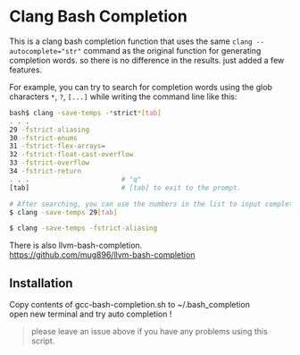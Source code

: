 # Clang Bash Completion

This is a clang bash completion function that uses the same `clang --autocomplete="str"` 
command as the original function for generating completion words.
so there is no difference in the results.
just added a few features.

For example, you can try to search for completion words using the glob characters 
`*`, `?`, `[...]` while writing the command line like this:

```sh
bash$ clang -save-temps -*strict*[tab]
. . .
29 -fstrict-aliasing
30 -fstrict-enums
31 -fstrict-flex-arrays=
32 -fstrict-float-cast-overflow
33 -fstrict-overflow
34 -fstrict-return
. . .                       # "q"
[tab]                       # [tab] to exit to the prompt.

# After searching, you can use the numbers in the list to input completion words.
$ clang -save-temps 29[tab]

$ clang -save-temps -fstrict-aliasing
```

There is also llvm-bash-completion.      
https://github.com/mug896/llvm-bash-completion

## Installation

Copy contents of gcc-bash-completion.sh to ~/.bash_completion  
open new terminal and try auto completion !


> please leave an issue above if you have any problems using this script.
